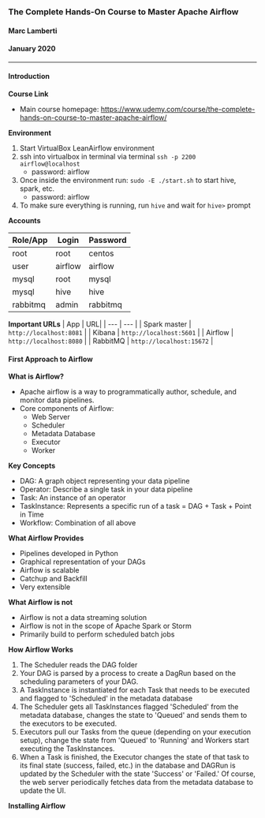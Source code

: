 ### The Complete Hands-On Course to Master Apache Airflow
#### Marc Lamberti
#### January 2020

---
#### Introduction
**Course Link**
* Main course homepage: https://www.udemy.com/course/the-complete-hands-on-course-to-master-apache-airflow/

**Environment**
1. Start VirtualBox LeanAirflow environment
2. ssh into virtualbox in terminal via terminal `ssh -p 2200 airflow@localhost`
    - password: airflow
3. Once inside the environment run: `sudo -E ./start.sh` to start hive, spark, etc.
    - password: airflow
4. To make sure everything is running, run `hive` and wait for `hive>` prompt

**Accounts**

| Role/App  | Login  | Password  |
|---|---|---|
| root  | root  | centos  |
| user  | airflow  | airflow  |
| mysql | root | mysql |
| mysql | hive | hive  |
|rabbitmq | admin | rabbitmq|

**Important URLs**
 | App | URL|
 | --- | --- |
 | Spark master | `http://localhost:8081` |
 | Kibana | `http://localhost:5601` |
 | Airflow | `http://localhost:8080` |
 | RabbitMQ | `http://localhost:15672` |


#### First Approach to Airflow
**What is Airflow?**
* Apache airflow is a way to programmatically author, schedule, and monitor data pipelines.
* Core components of Airflow:
    - Web Server
    - Scheduler
    - Metadata Database
    - Executor
    - Worker

**Key Concepts**
* DAG: A graph object representing your data pipeline
* Operator: Describe a single task in your data pipeline
* Task: An instance of an operator
* TaskInstance: Represents a specific run of a task = DAG + Task + Point in Time
* Workflow: Combination of all above

**What Airflow Provides**
* Pipelines developed in Python
* Graphical representation of your DAGs
* Airflow is scalable
* Catchup and Backfill
* Very extensible

**What Airflow is not**
* Airflow is not a data streaming solution
* Airflow is not in the scope of Apache Spark or Storm
* Primarily build to perform scheduled batch jobs

**How Airflow Works**
1. The Scheduler reads the DAG folder
2. Your DAG is parsed by a process to create a DagRun based on the scheduling parameters of your DAG.
3. A TaskInstance is instantiated for each Task that needs to be executed and flagged to 'Scheduled' in the metadata database
4. The Scheduler gets all TaskInstances flagged 'Scheduled' from the metadata database, changes the state to 'Queued' and sends them to the executors to be executed.
5. Executors pull our Tasks from the queue (depending on your execution setup), change the state from 'Queued' to 'Running' and Workers start executing the TaskInstances.
6. When a Task is finished, the Executor changes the state of that task to its final state (success, failed, etc.) in the database and DAGRun is updated by the Scheduler with the state 'Success' or 'Failed.' Of course, the web server periodically fetches data from the metadata database to update the UI.

**Installing Airflow**
